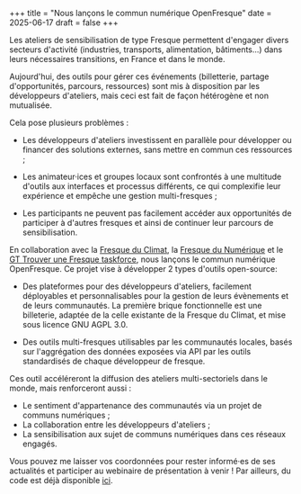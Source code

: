 +++
title = "Nous lançons le commun numérique OpenFresque"
date = 2025-06-17
draft = false
+++

Les ateliers de sensibilisation de type Fresque permettent d'engager divers secteurs d'activité (industries, transports, alimentation, bâtiments...) dans leurs nécessaires transitions, en France et dans le monde.

Aujourd'hui, des outils pour gérer ces événements (billetterie, partage d'opportunités, parcours, ressources) sont mis à disposition par les développeurs d'ateliers, mais ceci est fait de façon hétérogène et non mutualisée.

Cela pose plusieurs problèmes :

- Les développeurs d'ateliers investissent en parallèle pour développer ou financer des solutions externes, sans mettre en commun ces ressources ;

- Les animateur·ices et groupes locaux sont confrontés à une multitude d'outils aux interfaces et processus différents, ce qui complexifie leur expérience et empêche une gestion multi-fresques ;

- Les participants ne peuvent pas facilement accéder aux opportunités de participer à d'autres fresques et ainsi de continuer leur parcours de sensibilisation.

En collaboration avec la [Fresque du Climat](https://fresqueduclimat.org/), la [Fresque du Numérique](https://www.fresquedunumerique.org/) et le [GT Trouver une Fresque taskforce](https://trouverunefresque.org/taskforce), nous lançons le commun numérique OpenFresque. Ce projet vise à développer 2 types d'outils open-source:

- Des plateformes pour des développeurs d'ateliers, facilement déployables et personnalisables pour la gestion de leurs évènements et de leurs communautés. La première brique fonctionnelle est une billeterie, adaptée de la celle existante de la Fresque du Climat, et mise sous licence GNU AGPL 3.0.

- Des outils multi-fresques utilisables par les communautés locales, basés sur l'aggrégation des données exposées via API par les outils standardisés de chaque développeur de fresque.

Ces outil accéléreront la diffusion des ateliers multi-sectoriels dans le monde, mais renforceront aussi :

- Le sentiment d'appartenance des communautés via un projet de communs numériques ;
- La collaboration entre les développeurs d'ateliers ;
- La sensibilisation aux sujet de communs numériques dans ces réseaux engagés.

Vous pouvez me laisser vos coordonnées pour rester informé·es de ses actualités et participer au webinaire de présentation à venir ! Par ailleurs, du code est déjà disponible [ici](https://github.com/openfresque).